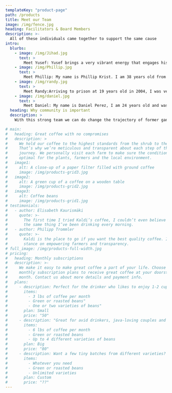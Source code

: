 ```yaml
---
templateKey: "product-page"
path: /products
title: Meet our Team
image: /img/fence.jpg
heading: Facilitators & Board Members
description: >-
  All of these individuals came together to support the same cause
intro:
  blurbs:
    - image: /img/Jihad.jpg
      text: >
        Meet Yusef: Yusef brings a very vibrant energy that engages his audience. Always looking for ways to help others in his community.
    - image: /img/Phillip.jpg
      text: >
        Meet Phillip: My name is Phillip Krist. I am 38 years old from Bellingham Wa. My life has been a balancing act of survival and trying to find my true self. My biggest challenge has always been fear. Today I stand as a committed husband, father, and mentor, living with purpose in courage, strength, and redemption. I believe in the power of New Freedom and in the men who seek change
    - image: /img/randy.jpg
      text: >
        Meet Randy:Arriving to prison at 19 years old in 2004, I was very susceptible to social influences. I quickly became a prison gang affiliate and for the first turbulent years of my time I caused myself many hardships by living in that pit of hopelessness and misery. I am now a gang interventionist - New Freedom peer facilitator, and a hopeful, productive member of my community. It takes many moving parts to power the engines of change, and I am proud to be doing my part to help others change their criminal thinking and trade their gang culture and lifestyle for a more hopeful and promising way of being. I am from Thurston County and my current release date is 02/22/2029
    - image: /img/daniel.jpg
      text: >
        Meet Daniel: My name is Daniel Perez, I am 24 years old and was born in Yakima Washington. My environment brought gang violence and crime. When my brother passed in 2009 I decided to cope with my grief by turning towards the camaraderie of gang lifestyle and using violence as an outlet. I came to prison at the age of 15 with a 20 year sentence, I then directed my life towards transformation. I accepted my ability to connect with people and be a teacher in order to pursue my purpose in life! I am a gang/criminal interventionist with New Freedom. Through the program I assist men seeking positive change while continuing to develop my own skill set.
  heading: Why community is important
  description: >
    With this strong team we can do change the trajectory of former gang members

# main:
#   heading: Great coffee with no compromises
#   description: >
#     We hold our coffee to the highest standards from the shrub to the cup.
#     That’s why we’re meticulous and transparent about each step of the coffee’s
#     journey. We personally visit each farm to make sure the conditions are
#     optimal for the plants, farmers and the local environment.
#   image1:
#     alt: A close-up of a paper filter filled with ground coffee
#     image: /img/products-grid3.jpg
#   image2:
#     alt: A green cup of a coffee on a wooden table
#     image: /img/products-grid2.jpg
#   image3:
#     alt: Coffee beans
#     image: /img/products-grid1.jpg
# testimonials:
#   - author: Elisabeth Kaurismäki
#     quote: >-
#       The first time I tried Kaldi’s coffee, I couldn’t even believe that was
#       the same thing I’ve been drinking every morning.
#   - author: Philipp Trommler
#     quote: >-
#       Kaldi is the place to go if you want the best quality coffee. I love their
#       stance on empowering farmers and transparency.
# full_image: /img/products-full-width.jpg
# pricing:
#   heading: Monthly subscriptions
#   description: >-
#     We make it easy to make great coffee a part of your life. Choose one of our
#     monthly subscription plans to receive great coffee at your doorstep each
#     month. Contact us about more details and payment info.
#   plans:
#     - description: Perfect for the drinker who likes to enjoy 1-2 cups per day.
#       items:
#         - 3 lbs of coffee per month
#         - Green or roasted beans"
#         - One or two varieties of beans"
#       plan: Small
#       price: "50"
#     - description: "Great for avid drinkers, java-loving couples and bigger crowds"
#       items:
#         - 6 lbs of coffee per month
#         - Green or roasted beans
#         - Up to 4 different varieties of beans
#       plan: Big
#       price: "80"
#     - description: Want a few tiny batches from different varieties? Try our custom plan
#       items:
#         - Whatever you need
#         - Green or roasted beans
#         - Unlimited varieties
#       plan: Custom
#       price: "??"
---
```

